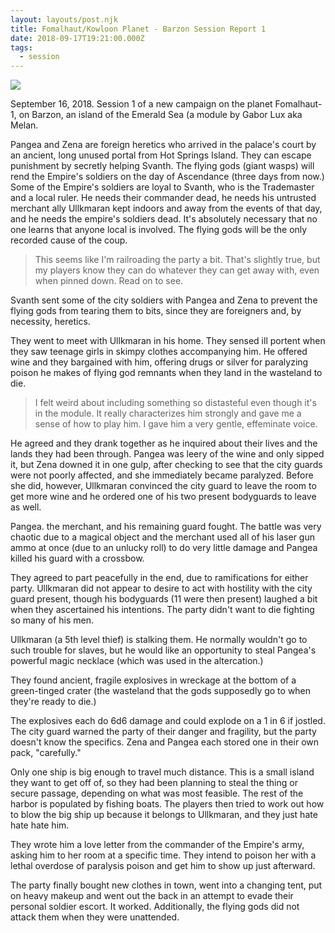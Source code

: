 ```yaml
---
layout: layouts/post.njk
title: Fomalhaut/Kowloon Planet - Barzon Session Report 1
date: 2018-09-17T19:21:00.000Z
tags:
  - session
---
```

![](/images/02EmeraldIdols.jpg)

September 16, 2018. Session 1 of a new campaign on the planet Fomalhaut-1, on Barzon, an island of the Emerald Sea (a module by Gabor Lux aka Melan.



Pangea and Zena are foreign heretics who arrived in the palace's court by an ancient, long unused portal from Hot Springs Island. They can escape punishment by secretly helping Svanth. The flying gods (giant wasps) will rend the Empire's soldiers on the day of Ascendance (three days from now.) Some of the Empire's soldiers are loyal to Svanth, who is the Trademaster and a local ruler. He needs their commander dead, he needs his untrusted merchant ally Ullkmaran kept indoors and away from the events of that day, and he needs the empire's soldiers dead. It's absolutely necessary that no one learns that anyone local is involved. The flying gods will be the only recorded cause of the coup.

> This seems like I'm railroading the party a bit. That's slightly true, but my players know they can do whatever they can get away with, even when pinned down. Read on to see.

Svanth sent some of the city soldiers with Pangea and Zena to prevent the flying gods from tearing them to bits, since they are foreigners and, by necessity, heretics.

They went to meet with Ullkmaran in his home. They sensed ill portent when they saw teenage girls in skimpy clothes accompanying him. He offered wine and they bargained with him, offering drugs or silver for paralyzing poison he makes of flying god remnants when they land in the wasteland to die.

> I felt weird about including something so distasteful even though it's in the module. It really characterizes him strongly and gave me a sense of how to play him. I gave him a very gentle, effeminate voice.

He agreed and they drank together as he inquired about their lives and the lands they had been through. Pangea was leery of the wine and only sipped it, but Zena downed it in one gulp, after checking to see that the city guards were not poorly affected, and she immediately became paralyzed. Before she did, however, Ullkmaran convinced the city guard to leave the room to get more wine and he ordered one of his two present bodyguards to leave as well.

Pangea. the merchant, and his remaining guard fought. The battle was very chaotic due to a magical object and the merchant used all of his laser gun ammo at once (due to an unlucky roll) to do very little damage and Pangea killed his guard with a crossbow.

They agreed to part peacefully in the end, due to ramifications for either party. Ullkmaran did not appear to desire to act with hostility with the city guard present, though his bodyguards (11 were then present) laughed a bit when they ascertained his intentions. The party didn't want to die fighting so many of his men.

Ullkmaran (a 5th level thief) is stalking them. He normally wouldn't go to such trouble for slaves, but he would like an opportunity to steal Pangea's powerful magic necklace (which was used in the altercation.)

They found ancient, fragile explosives in wreckage at the bottom of a green-tinged crater (the wasteland that the gods supposedly go to when they're ready to die.)

The explosives each do 6d6 damage and could explode on a 1 in 6 if jostled. The city guard warned the party of their danger and fragility, but the party doesn't know the specifics. Zena and Pangea each stored one in their own pack, "carefully."

Only one ship is big enough to travel much distance. This is a small island they want to get off of, so they had been planning to steal the thing or secure passage, depending on what was most feasible. The rest of the harbor is populated by fishing boats. The players then tried to work out how to blow the big ship up because it belongs to Ullkmaran, and they just hate hate hate him.

They wrote him a love letter from the commander of the Empire's army, asking him to her room at a specific time. They intend to poison her with a lethal overdose of paralysis poison and get him to show up just afterward.

The party finally bought new clothes in town, went into a changing tent, put on heavy makeup and went out the back in an attempt to evade their personal soldier escort. It worked. Additionally, the flying gods did not attack them when they were unattended.
